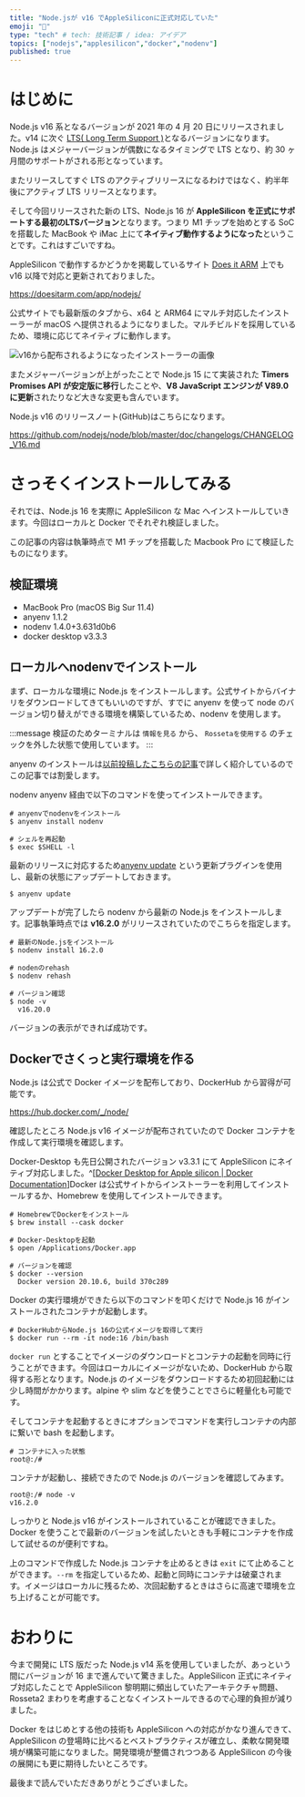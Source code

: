 ```yaml
---
title: "Node.jsが v16 でAppleSiliconに正式対応していた"
emoji: "🍎"
type: "tech" # tech: 技術記事 / idea: アイデア
topics: ["nodejs","applesilicon","docker","nodenv"]
published: true
---
```


# はじめに

Node.js v16 系となるバージョンが 2021 年の 4 月 20 日にリリースされました。v14 に次ぐ [LTS( Long Term Support )](https://nodejs.org/ja/about/releases/)となるバージョンになります。Node.js はメジャーバージョンが偶数になるタイミングで LTS となり、約 30 ヶ月間のサポートがされる形となっています。

またリリースしてすぐ LTS のアクティブリリースになるわけではなく、約半年後にアクティブ LTS リリースとなります。

そして今回リリースされた新の LTS、Node.js 16 が **AppleSilicon を正式にサポートする最初のLTSバージョン**となります。つまり M1 チップを始めとする SoC を搭載した MacBook や iMac 上にて**ネイティブ動作するようになった**ということです。これはすごいですね。

AppleSilicon で動作するかどうかを掲載しているサイト [Does it ARM](https://doesitarm.com/) 上でも v16 以降で対応と更新されておりました。

https://doesitarm.com/app/nodejs/

公式サイトでも最新版のタブから、x64 と ARM64 にマルチ対応したインストーラーが macOS へ提供されるようになりました。マルチビルドを採用しているため、環境に応じてネイティブに動作します。

![v16から配布されるようになったインストーラーの画像](https://storage.googleapis.com/zenn-user-upload/a9c810cafefa4e2a4dae41a3.png)

またメジャーバージョンが上がったことで Node.js 15 にて実装された **Timers Promises API が安定版に移行**したことや、**V8 JavaScript エンジンが V89.0 に更新**されたりなど大きな変更も含んでいます。

Node.js v16 のリリースノート(GitHub)はこちらになります。

https://github.com/nodejs/node/blob/master/doc/changelogs/CHANGELOG_V16.md

# さっそくインストールしてみる

それでは、Node.js 16 を実際に AppleSilicon な Mac へインストールしていきます。今回はローカルと Docker でそれぞれ検証しました。

この記事の内容は執筆時点で M1 チップを搭載した Macbook Pro にて検証したものになります。

## 検証環境

- MacBook Pro (macOS Big Sur 11.4)
- anyenv 1.1.2
- nodenv 1.4.0+3.631d0b6
- docker desktop v3.3.3

## ローカルへnodenvでインストール

まず、ローカルな環境に Node.js をインストールします。公式サイトからバイナリをダウンロードしてきてもいいのですが、すでに anyenv を使って node のバージョン切り替えができる環境を構築しているため、nodenv を使用します。

:::message
検証のためターミナルは `情報を見る` から、 `Rossetaを使用する` のチェックを外した状態で使用しています。
:::

anyenv のインストールは[以前投稿したこちらの記事](https://zenn.dev/ryuu/articles/use-anyversions)で詳しく紹介しているのでこの記事では割愛します。

nodenv anyenv 経由で以下のコマンドを使ってインストールできます。

```shell
# anyenvでnodenvをインストール
$ anyenv install nodenv

# シェルを再起動
$ exec $SHELL -l
```

最新のリリースに対応するため[anyenv update](https://github.com/znz/anyenv-update) という更新プラグインを使用し、最新の状態にアップデートしておきます。

```shell
$ anyenv update
```

アップデートが完了したら nodenv から最新の Node.js をインストールします。記事執筆時点では **v16.2.0** がリリースされていたのでこちらを指定します。

```shell
# 最新のNode.jsをインストール
$ nodenv install 16.2.0

# nodenのrehash
$ nodenv rehash

# バージョン確認
$ node -v
  v16.20.0
```

バージョンの表示ができれば成功です。

## Dockerでさくっと実行環境を作る

Node.js は公式で Docker イメージを配布しており、DockerHub から習得が可能です。

https://hub.docker.com/_/node/

確認したところ Node.js v16 イメージが配布されていたので Docker コンテナを作成して実行環境を確認します。

Docker-Desktop も先日公開されたバージョン v3.3.1 にて AppleSilicon にネイティブ対応しました。^[[Docker Desktop for Apple silicon | Docker Documentation](https://docs.docker.com/docker-for-mac/apple-silicon/)]Docker は公式サイトからインストーラーを利用してインストールするか、Homebrew を使用してインストールできます。

```shell
# HomebrewでDockerをインストール
$ brew install --cask docker

# Docker-Desktopを起動
$ open /Applications/Docker.app

# バージョンを確認
$ docker --version
  Docker version 20.10.6, build 370c289
```

Docker の実行環境ができたら以下のコマンドを叩くだけで Node.js 16 がインストールされたコンテナが起動します。

```docker
# DockerHubからNode.js 16の公式イメージを取得して実行
$ docker run --rm -it node:16 /bin/bash
```

`docker run` とすることでイメージのダウンロードとコンテナの起動を同時に行うことができます。今回はローカルにイメージがないため、DockerHub から取得する形となります。Node.js のイメージをダウンロードするため初回起動には少し時間がかかります。alpine や slim などを使うことでさらに軽量化も可能です。

そしてコンテナを起動するときにオプションでコマンドを実行しコンテナの内部に繋いで bash を起動します。

```docker
# コンテナに入った状態
root@:/#
```

コンテナが起動し、接続できたので Node.js のバージョンを確認してみます。

```docker
root@:/# node -v
v16.2.0
```

しっかりと Node.js v16 がインストールされていることが確認できました。Docker を使うことで最新のバージョンを試したいときも手軽にコンテナを作成して試せるのが便利ですね。

上のコマンドで作成した Node.js コンテナを止めるときは `exit` にて止めることができます。`--rm` を指定しているため、起動と同時にコンテナは破棄されます。イメージはローカルに残るため、次回起動するときはさらに高速で環境を立ち上げることが可能です。

# おわりに

今まで開発に LTS 版だった Node.js v14 系を使用していましたが、あっという間にバージョンが 16 まで進んでいて驚きました。AppleSilicon 正式にネイティブ対応したことで AppleSilicon 黎明期に頻出していたアーキテクチャ問題、Rosseta2 まわりを考慮することなくインストールできるので心理的負担が減りました。

Docker をはじめとする他の技術も AppleSilicon への対応がかなり進んできて、AppleSilicon の登場時に比べるとベストプラクティスが確立し、柔軟な開発環境が構築可能になりました。開発環境が整備されつつある AppleSilicon の今後の展開にも更に期待したいところです。

最後まで読んでいただきありがとうございました。
